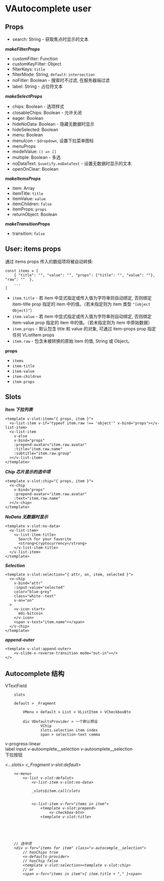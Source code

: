# VAutocomplete user

## Props

- search: String - 获取焦点时显示的文本

***makeFilterProps***

- customFilter: Function
- customKeyFilter: Object
- filterKeys: `title`
- filterMode: String, `default`: `intersection`
- noFilter: Boolean - 搜索时不过滤, 在服务器端过滤
- label: String - 占位符文本

***makeSelectProps***

- chips: Boolean - 选项样式
- closableChips: Boolean - 允许关闭
- eager: Boolean
- hideNoData: Boolean - 隐藏无数据时显示
- hideSelected: Boolean
- menu: Boolean
- menuIcon - `$dropdown`, 设置下拉菜单图标
- menuProps
- modelValue: `() => []`
- multiple: Boolean - 多选
- noDataText: `$vuetify.noDataText` - 设置无数据时显示的文本
- openOnClear: Boolean

***makeItemsProps***

- item: Array
- itemTitle: `title`
- itemValue: `value`
- itemChildren: `false`
- itemProps: `props`
- returnObject: Boolean

***makeTransitionProps***

- transition: `false`














## User: items props

通过 items props 传入的数组项将被自动转换:

	const items = [
		{ "title": "", "value": "", "props": {"title": "", "value": ""}, "raw": ""  },
		...
	]

- `item.title` - 若 item 中显式指定或传入值为字符串则自动绑定, 否则绑定 item-title prop 指定的 item 中的值。（若未指定则为 item 类型 `"[object Object]"`）
- `item.value` - 若 item 中显式指定或传入值为字符串则自动绑定, 否则绑定 item-value prop 指定的 item 中的值。（若未指定则为 item 中原始数据）
- `item.props` - 默认包含 title 和 value 的对象, 可通过 item-props prop 指定任何 VListItem props
- `item.raw` - 包含未被转换的原始 item 的值, String 或 Object。

**props**

- `items`
- `item-title`
- `item-value`
- `item-children`
- `item-props`

## Slots

***Item 下拉列表***

	<template v-slot:item="{ props, item }">
	  <v-list-item v-if="typeof item.raw !== 'object'" v-bind="props"></v-list-item>
	  <v-list-item
	    v-else
	    v-bind="props"
	    :prepend-avatar="item.raw.avatar"
	    :title="item.raw.name"
	    :subtitle="item.raw.group"
	  ></v-list-item>
	</template>	

***Chip 芯片显示的选中项***

	<template v-slot:chip="{ props, item }">
	  <v-chip
	    v-bind="props"
	    :prepend-avatar="item.raw.avatar"
	    :text="item.raw.name"
	  ></v-chip>
	</template>	

***NoData 无数据时显示***

	<template v-slot:no-data>
	  <v-list-item>
	    <v-list-item-title>
	      Search for your favorite
	      <strong>Cryptocurrency</strong>
	    </v-list-item-title>
	  </v-list-item>
	</template>

***Selection***

	<template v-slot:selection="{ attr, on, item, selected }">
	  <v-chip
	    v-bind="attr"
	    :input-value="selected"
	    color="blue-grey"
	    class="white--text"
	    v-on="on"
	  >
	    <v-icon start>
	      mdi-bitcoin
	    </v-icon>
	    <span v-text="item.name"></span>
	  </v-chip>
	</template>

***append-outer***

	<template v-slot:append-outer>	
		<v-slide-x-reverse-transition mode="out-in"></>
	</>	

## Autocomplete 结构

VTextField

		slots

		default > _Fragment

			VMenu > default > List > VListItem > VCheckboxBtn

			div VDefaultsProvider > 一个默认预设
					VChip							
					slots.selection item index
					span > selection-text comma				



<div v-input>
	<div class="v-input__control"></div>
	<div class="v-input__details">
		<div v-messages>
			<div v-field>
				<div overlay></div>
				<div loader>
					v-progress-linear
				</div>
				<div v-field__field>
					label
					input
							v-autoomplete__selection
							v-autoomplete__selection
				</div>
				<div v-field__append-inner></div>	下拉按钮
				<div v-field__outline><i></div>			
			</div>
		</div>
	</div>
</div>











<v-autocomplete><v-text-field>
	<...slots>
	<_Fragment v-slot:default>

		<v-menu>
			<v-list v-slot:defalut>
				<v-list-item v-slot:no-data>

				_slots$item.call(slots


				<v-list-item v-for="items in item">
					<template v-slot:prepend>
						<v-checkbox-btn>
					<template v-slot:title>	





		// 选中项
		<div v-for="items for item" class="v-autocomple__selection">
			// hasChips true
			<v-defaults-provider>
			// hasChip false
			<template v-slot:selection><template v-slot:chip>
			// or
			<span v-for="items in item">{ item.title + "," }<span>
</v-text-field></v-autocomple>


































